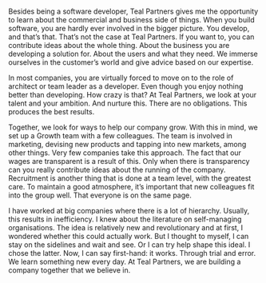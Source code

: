 <!-- title: Hans -->
<!-- author: Hans -->
<!-- date: 2020-05-03 -->
<!-- img: /assets/img/blogimages/headerimage_Hans.png -->

<meta property="og:image" content="/assets/img/blogimages/headerimage_Hans.png" />

<p class="page__image">
      <img src="/assets/img/blogimages/headerimage_Hans.png" alt="">
</p>

Besides being a software developer, Teal Partners gives me the opportunity to learn about the commercial and business side of things. When you build software, you are hardly ever involved in the bigger picture. You develop, and that’s that. That’s not the case at Teal Partners. If you want to, you can contribute ideas about the whole thing. About the business you are developing a solution for. About the users and what they need. We immerse ourselves in the customer’s world and give advice based on our expertise. 

In most companies, you are virtually forced to move on to the role of architect or team leader as a developer. Even though you enjoy nothing better than developing. How crazy is that? At Teal Partners, we look at your talent and your ambition. And nurture this. There are no obligations. This produces the best results. 

Together, we look for ways to help our company grow. With this in mind, we set up a Growth team with a few colleagues. The team is involved in marketing, devising new products and tapping into new markets, among other things. Very few companies take this approach. The fact that our wages are transparent is a result of this. Only when there is transparency can you really contribute ideas about the running of the company. Recruitment is another thing that is done at a team level, with the greatest care. To maintain a good atmosphere, it’s important that new colleagues fit into the group well. That everyone is on the same page.

I have worked at big companies where there is a lot of hierarchy. Usually, this results in inefficiency. I knew about the literature on self-managing organisations. The idea is relatively new and revolutionary and at first, I wondered whether this could actually work. But I thought to myself, I can stay on the sidelines and wait and see. Or I can try help shape this ideal. I chose the latter. Now, I can say first-hand: it works. Through trial and error. We learn something new every day. At Teal Partners, we are building a company together that we believe in.
